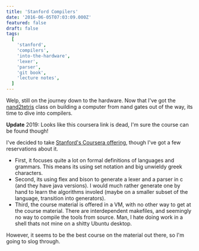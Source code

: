 ```yaml
---
title: 'Stanford Compilers'
date: '2016-06-05T07:03:09.000Z'
featured: false
draft: false
tags:
  [
    'stanford',
    'compilers',
    'into-the-hardware',
    'lexer',
    'parser',
    'git book',
    'lecture notes',
  ]
---
```


Welp, still on the journey down to the hardware. Now that I've got the
[nand2tetris](http://jmoyers.org/built-a-computer/) class on building a computer
from nand gates out of the way, its time to dive into compilers.

**Update** 2019: Looks like this coursera link is dead, I'm sure the course can
be found though!

I've decided to take [Stanford's Coursera
offering](https://www.coursera.org/course/compilers), though I've got a few
reservations about it.

- First, it focuses quite a lot on formal definitions of languages and grammars.
  This means its using set notation and big unwieldy greek characters.
- Second, its using flex and bison to generate a lexer and a parser in c (and
  they have java versions). I would much rather generate one by hand to learn
  the algorithms involed (maybe on a smaller subset of the language, transition
  into generators).
- Third, the course material is offered in a VM, with no other way to get at the
  course material. There are interdependent makefiles, and seemingly no way to
  compile the tools from source. Man, I hate doing work in a shell thats not
  mine on a shitty Ubuntu desktop.

However, it seems to be the best course on the material out there, so I'm going
to slog through.
